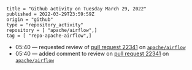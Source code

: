 ```
title = "Github activity on Tuesday March 29, 2022"
published = 2022-03-29T23:59:59Z
origin = "github"
type = "repository_activity"
repository = [ "apache/airflow",]
tag = [ "repo-apache-airflow",]
```

* 05:40 — requested review of [pull request 22341](https://github.com/apache/airflow/pull/22341) on [`apache/airflow`](https://github.com/apache/airflow)
* 05:40 — added comment to review on [pull request 22341](https://github.com/apache/airflow/pull/22341) on [`apache/airflow`](https://github.com/apache/airflow)
